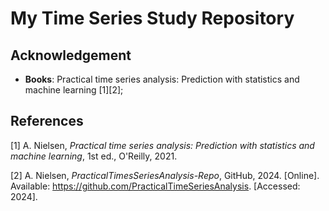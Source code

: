
# My Time Series Study Repository


## Acknowledgement

- **Books**: Practical time series analysis: Prediction with statistics and machine learning [1][2];

## References

[1] A. Nielsen, *Practical time series analysis: Prediction with statistics and machine learning*, 1st ed., O'Reilly, 2021.

[2] A. Nielsen, *PracticalTimesSeriesAnalysis-Repo*, GitHub, 2024. [Online]. Available: https://github.com/PracticalTimeSeriesAnalysis. [Accessed: 2024].